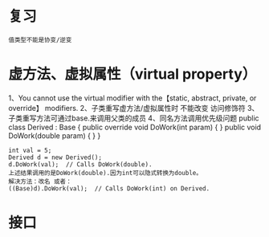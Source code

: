 # 复习 
    值类型不能是协变/逆变

# 虚方法、虚拟属性（virtual property）
1、You cannot use the virtual modifier with the【static, abstract, private, or override】 modifiers. 
2、子类重写虚方法/虚拟属性时 不能改变 访问修饰符
3、子类重写方法可通过base.来调用父类的成员
4、同名方法调用优先级问题
    public class Derived : Base
    {
        public override void DoWork(int param) { }
        public void DoWork(double param) { }
    }

    int val = 5;
    Derived d = new Derived();
    d.DoWork(val);  // Calls DoWork(double).
    上述结果调用的是DoWork(double).因为int可以隐式转换为double。
    解决方法：改名 或者：
    ((Base)d).DoWork(val);  // Calls DoWork(int) on Derived.


# 接口
